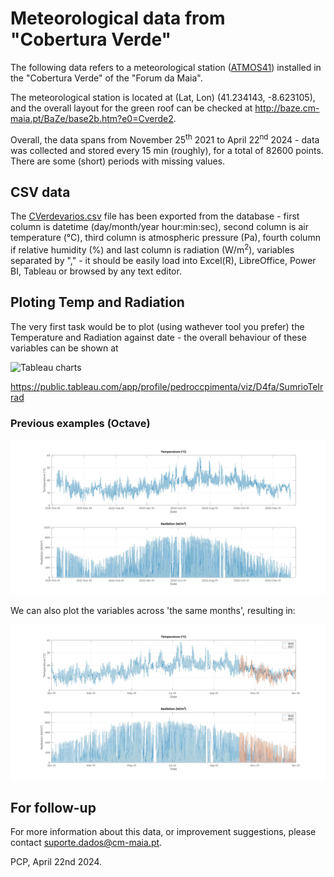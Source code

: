 # Meteorological data from "Cobertura Verde"

The following data refers to a meteorological station ([ATMOS41](https://drive.google.com/file/d/1gcrmu_V8oGEzP8LdJoZoUTuRhioKaJr5/view?usp=sharing)) installed in the "Cobertura Verde" of the "Forum da Maia". 

The meteorological station is located at (Lat, Lon) (41.234143, -8.623105), and the overall layout for the green roof can be checked at http://baze.cm-maia.pt/BaZe/base2b.htm?e0=Cverde2.  

Overall, the data spans from November 25<sup>th</sup> 2021 to April 22<sup>nd</sup> 2024 - data was collected and stored every 15 min (roughly), for a total of 82600 points. There are some (short) periods with missing values.    

## CSV data
The [CVerdevarios.csv](https://github.com/pedroccpimenta/D4fa/blob/main/HistoriMeteo/CVerdevarios.csv) file has been exported from the database - first column is datetime (day/month/year hour:min:sec), second column is air temperature (&deg;C), third column is atmospheric pressure (Pa), fourth column if relative humidity (%) and last column is radiation (W/m<sup>2</sup>), variables separated by "," - it should be easily load into Excel(R), LibreOffice, Power BI, Tableau or browsed by any text editor.

## Ploting Temp and Radiation
The very first task would be to plot (using wathever tool you prefer) the Temperature and Radiation against date - the overall behaviour of these variables can be shown at 

![Tableau charts](Sumário%20T%20e%20Irrad%20(1).png "Tableau charts")

https://public.tableau.com/app/profile/pedroccpimenta/viz/D4fa/SumrioTeIrrad


### Previous examples (Octave)
![Octave Plot](https://github.com/pedroccpimenta/D4fa/blob/main/HistoriMeteo/CVerdeTempRad.jpg?raw=true "Octave plot")

We can also plot the variables across 'the same months', resulting in:

![Octave Plot](https://github.com/pedroccpimenta/D4fa/blob/main/HistoriMeteo/CVerdeTempRadAS.jpg?raw=true "Octave plot")


## For follow-up
For more information about this data, or improvement suggestions, please contact suporte.dados@cm-maia.pt.

PCP, April 22nd 2024.
